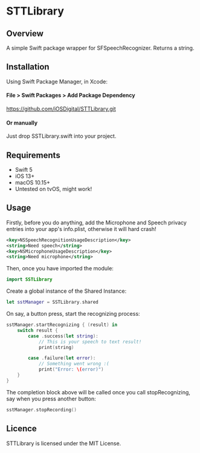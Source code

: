 # STTLibrary

## Overview
A simple Swift package wrapper for SFSpeechRecognizer. Returns a string.

## Installation
Using Swift Package Manager, in Xcode:

#### File > Swift Packages > Add Package Dependency
https://github.com/iOSDigital/STTLibrary.git

#### Or manually
Just drop SSTLibrary.swift into your project.

## Requirements
* Swift 5
* iOS 13+
* macOS 10.15+
* Untested on tvOS, might work!

## Usage
Firstly, before you do anything, add the Microphone and Speech privacy entries into your app's info.plist, otherwise it will hard crash!

```xml
<key>NSSpeechRecognitionUsageDescription</key>
<string>Need speech</string>
<key>NSMicrophoneUsageDescription</key>
<string>Need microphone</string>
```

Then, once you have imported the module:

```swift
import SSTLibrary
```

Create a global instance of the Shared Instance:

```swift
let sstManager = SSTLibrary.shared
```

On say, a button press, start the recognizing process:

```swift
sstManager.startRecognizing { (result) in
    switch result {
        case .success(let string):
            // This is your speech to text result!
            print(string)

        case .failure(let error):
            // Something went wrong :(
            print("Error: \(error)")
    }
}
```

The completion block above will be called once you call stopRecognizing, say when you press another button:

```swift
sstManager.stopRecording()
```

## Licence
STTLibrary is licensed under the MIT License.
